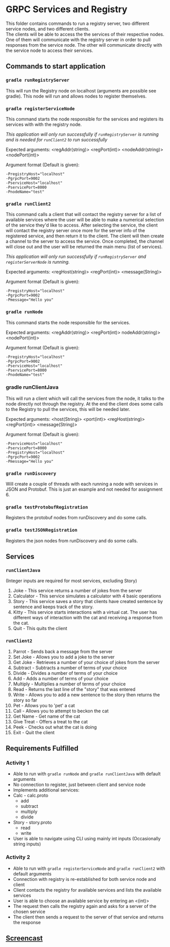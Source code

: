 # GRPC Services and Registry

This folder contains commands to run a registry server, two different service nodes, and two different clients.  
The clients will be able to access the the services of their respective nodes.  
One of them will communicate with the registry server in order to pull responses from the service node.
The other will communicate directly with the service node to access their services.

## Commands to start application


### `gradle runRegistryServer`
This will run the Registry node on localhost (arguments are possible see gradle). This node will run and allows nodes to register themselves. 


### `gradle registerServiceNode`

This command starts the node responsible for the services and registers its services with with the registry node. 

*This application will only run successfully if `runRegistryServer` is running and is needed for `runClient2` to run successfully*

Expected arguments: <regAddr(string)> <regPort(int)> <nodeAddr(string)> <nodePort(int)>

Argument format (Default is given):

 ``` 
-PregistryHost="localhost"
-PgrpcPort=9002
-PserviceHost="localhost"
-PservicePort=8000
-PnodeName="test"
```

### `gradle runClient2`

This command calls a client that will contact the registry server for a list of available services where the user will be able to make a numerical selection of the service they'd like to access.  After selecting the service, the client will contact the registry server once more for the server info of the registered service, and then return it to the client.  The client will then create a channel to the server to access the service.  Once completed, the channel will close out and the user will be returned the main menu (list of services).

*This application will only run successfully if `runRegistryServer` and `registerServerNode` is running.*

Expected arguments: <regHost(string)> <regPort(int)> <message(String)>


Argument format (Default is given):
 ```
-PregistryHost="localhost"
-PgrpcPort=9002
-Pmessage="Hello you"
```

### `gradle runNode`
This command starts the node responsible for the services.

Expected arguments: <regAddr(string)> <regPort(int)> nodeAddr(string)> <nodePort(int)>

Argument format (Default is given):

 ``` 
-PregistryHost="localhost"
-PgrpcPort=9002
-PserviceHost="localhost"
-PservicePort=8000
-PnodeName="test"
```

### gradle runClientJava
This will run a client which will call the services from the node, it talks to the node directly not through the registry. At the end the client does some calls to the Registry to pull the services, this will be needed later.

Expected arguments: <host(String)> <port(int)> <regHost(string)> <regPort(int)> <message(String)>

Argument format (Default is given):

 ```
-PserviceHost="localhost"
-PservicePort=8000
-PregistryHost="localhost"
-PgrpcPort=9002
-Pmessage="Hello you"
```

### `gradle runDiscovery`
Will create a couple of threads with each running a node with services in JSON and Protobuf. This is just an example and not needed for assignment 6. 

### `gradle testProtobufRegistration`
Registers the protobuf nodes from runDiscovery and do some calls. 

### `gradle testJSONRegistration`
Registers the json nodes from runDiscovery and do some calls. 

## Services

### `runClientJava`

(Integer inputs are required for most services, excluding Story)

1. Joke - This service returns a number of jokes from the server
2. Calculator - This service simulates a calculator with 4 basic operations
3. Story - This service saves a story that clients have created sentence by sentence and keeps track of the story. 
4. Kitty - This service starts interactions with a virtual cat.  The user has different ways of interaction with the cat and receiving a response from the cat.
5. Quit - This quits the client

### `runClient2`

1. Parrot - Sends back a message from the server
2. Set Joke - Allows you to add a joke <string> to the server
3. Get Joke - Retrieves a number of your choice <int> of jokes from the server
4. Subtract - Subtracts a number <int> of terms <int> of your choice
5. Divide - Divides a number <int> of terms <int> of your choice 
6. Add - Adds a number <int> of terms <int> of your choice 
7. Multiply - Multiplies a number <int> of terms <int> of your choice 
8. Read - Returns the last line of the "story" that was entered
9. Write - Allows you to add a new sentence <string> to the story then returns the story so far
10. Pet - Allows you to 'pet' a cat
11. Call - Allows you to attempt to beckon the cat
12. Get Name - Get name of the cat
13. Give Treat - Offers a treat<int> to the cat 
14. Peek - Checks out what the cat is doing 
0. Exit - Quit the client


## Requirements Fulfilled
### Activity 1
* Able to run with `gradle runNode` and `gradle runClientJava` with default arguments 
* No connection to register, just between client and service node
* Implements additional services: 
 * Calc - calc.proto
 	* add
 	* subtract
 	* multiply
 	* divide
 * Story - story.proto
 	* read
 	* write
* User is able to navigate using CLI using mainly int inputs (Occasionally string inputs)

### Activity 2
* Able to run with `gradle registerServiceNode` and `gradle runClient2` with default arguments 
* Connection with registry is re-established for both service node and client
* Client contacts the registry for available services and lists the available services
* User is able to choose an available service by entering an <(int)>
* The request then calls the registry again and asks for a server of the chosen service
* The client then sends a request to the server of that service and returns the response

## [Screencast](https://youtu.be/7EO8t2FVEWQ)


 




